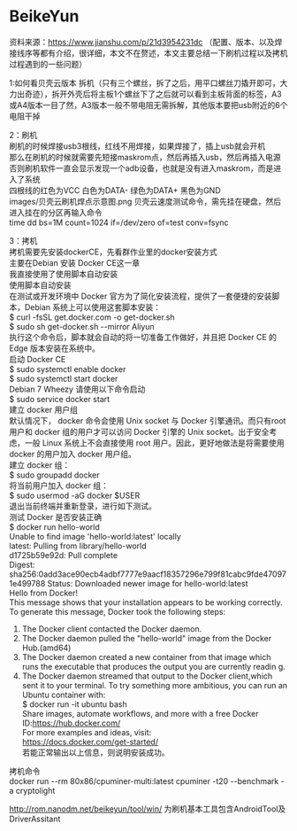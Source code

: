 # BeikeYun
资料来源：https://www.jianshu.com/p/21d3954231dc （配置、版本、以及焊接线序等都有介绍，很详细，本文不在赘述，本文主要总结一下刷机过程以及拷机过程遇到的一些问题）  

1:如何看贝壳云版本
拆机（只有三个螺丝，拆了之后，用平口螺丝刀撬开即可，大力出奇迹），拆开外壳后将主板1个螺丝下了之后就可以看到主板背面的标签，A3或A4版本一目了然，A3版本一般不带电阻无需拆解，其他版本要把usb附近的6个电阻干掉  

2：刷机  
刷机的时候焊接usb3根线，红线不用焊接，如果焊接了，插上usb就会开机  
那么在刷机的时候就需要先短接maskrom点，然后再插入usb，然后再插入电源  
否则刷机软件一直会显示发现一个adb设备，也就是没有进入maskrom，而是进入了系统  
四根线的红色为VCC 白色为DATA- 绿色为DATA+ 黑色为GND  
images/贝壳云刷机焊点示意图.png
贝壳云速度测试命令，需先挂在硬盘，然后进入挂在的分区再输入命令  
time dd bs=1M count=1024 if=/dev/zero of=test conv=fsync  

3：拷机  
拷机需要先安装dockerCE，先看群作业里的docker安装方式  
主要在Debian 安装 Docker CE这一章  
我直接使用了使用脚本自动安装  
使用脚本自动安装  
在测试或开发环境中 Docker 官方为了简化安装流程，提供了一套便捷的安装脚本，Debian 系统上可以使用这套脚本安装：  
$ curl -fsSL get.docker.com -o get-docker.sh  
$ sudo sh get-docker.sh --mirror Aliyun  
执行这个命令后，脚本就会自动的将一切准备工作做好，并且把 Docker CE 的Edge 版本安装在系统中。  
启动 Docker CE  
$ sudo systemctl enable docker  
$ sudo systemctl start docker  
Debian 7 Wheezy 请使用以下命令启动  
$ sudo service docker start  
建立 docker 用户组  
默认情况下， docker 命令会使用 Unix socket 与 Docker 引擎通讯。而只有root 用户和 docker 组的用户才可以访问 Docker 引擎的 Unix socket。出于安全考虑，一般 Linux 系统上不会直接使用 root 用户。因此，更好地做法是将需要使用 docker 的用户加入 docker 用户组。  
建立 docker 组：  
$ sudo groupadd docker  
将当前用户加入 docker 组：  
$ sudo usermod -aG docker $USER  
退出当前终端并重新登录，进行如下测试。  
测试 Docker 是否安装正确   
$ docker run hello-world  
Unable to find image 'hello-world:latest' locally  
latest: Pulling from library/hello-world  
d1725b59e92d: Pull complete  
Digest: sha256:0add3ace90ecb4adbf7777e9aacf18357296e799f81cabc9fde470971e499788
Status: Downloaded newer image for hello-world:latest  
Hello from Docker!  
This message shows that your installation appears to be working correctly.  
To generate this message, Docker took the following steps:  
1. The Docker client contacted the Docker daemon.  
2. The Docker daemon pulled the "hello-world" image from the Docker Hub.(amd64)  
3. The Docker daemon created a new container from that image which runs the executable that produces the output you are currently readin
g.  
4. The Docker daemon streamed that output to the Docker client,which sent it to your terminal. To try something more ambitious, you can run an Ubuntu container with:  
$ docker run -it ubuntu bash  
Share images, automate workflows, and more with a free Docker ID:https://hub.docker.com/  
For more examples and ideas, visit:  
https://docs.docker.com/get-started/  
若能正常输出以上信息，则说明安装成功。  

拷机命令  
docker run --rm 80x86/cpuminer-multi:latest cpuminer -t20 --benchmark -a cryptolight  

http://rom.nanodm.net/beikeyun/tool/win/ 为刷机基本工具包含AndroidTool及DriverAssitant
